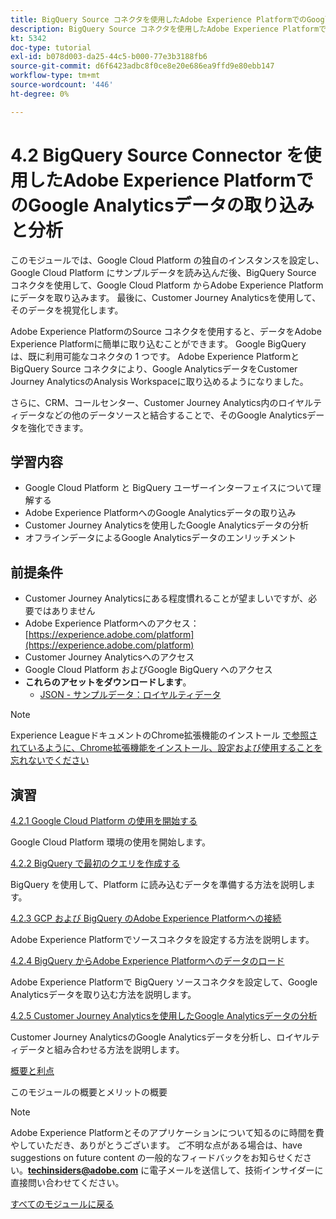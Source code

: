 ```yaml
---
title: BigQuery Source コネクタを使用したAdobe Experience PlatformでのGoogle Analyticsデータの取り込みと分析
description: BigQuery Source コネクタを使用したAdobe Experience PlatformでのGoogle Analyticsデータの取り込みと分析
kt: 5342
doc-type: tutorial
exl-id: b078d003-da25-44c5-b000-77e3b3188fb6
source-git-commit: d6f6423adbc8f0ce8e20e686ea9ffd9e80ebb147
workflow-type: tm+mt
source-wordcount: '446'
ht-degree: 0%

---
```


# 4.2 BigQuery Source Connector を使用したAdobe Experience PlatformでのGoogle Analyticsデータの取り込みと分析

このモジュールでは、Google Cloud Platform の独自のインスタンスを設定し、Google Cloud Platform にサンプルデータを読み込んだ後、BigQuery Source コネクタを使用して、Google Cloud Platform からAdobe Experience Platformにデータを取り込みます。 最後に、Customer Journey Analyticsを使用して、そのデータを視覚化します。

Adobe Experience PlatformのSource コネクタを使用すると、データをAdobe Experience Platformに簡単に取り込むことができます。 Google BigQuery は、既に利用可能なコネクタの 1 つです。 Adobe Experience Platformと BigQuery Source コネクタにより、Google AnalyticsデータをCustomer Journey AnalyticsのAnalysis Workspaceに取り込めるようになりました。

さらに、CRM、コールセンター、Customer Journey Analytics内のロイヤルティデータなどの他のデータソースと結合することで、そのGoogle Analyticsデータを強化できます。

## 学習内容

- Google Cloud Platform と BigQuery ユーザーインターフェイスについて理解する
- Adobe Experience PlatformへのGoogle Analyticsデータの取り込み
- Customer Journey Analyticsを使用したGoogle Analyticsデータの分析
- オフラインデータによるGoogle Analyticsデータのエンリッチメント

## 前提条件

- Customer Journey Analyticsにある程度慣れることが望ましいですが、必要ではありません
- Adobe Experience Platformへのアクセス：[https://experience.adobe.com/platform](https://experience.adobe.com/platform)
- Customer Journey Analyticsへのアクセス
- Google Cloud Platform およびGoogle BigQuery へのアクセス
- **これらのアセットをダウンロードします**。
   - [JSON - サンプルデータ：ロイヤルティデータ](./../../../assets/json/bqLoyalty.json)

>[!NOTE]
>
>Experience LeagueドキュメントのChrome拡張機能のインストール [ で参照されているように、Chrome拡張機能をインストール、設定および使用することを忘れないでください ](../../gettingstarted/gettingstarted/ex1.md)

## 演習

[4.2.1 Google Cloud Platform の使用を開始する](./ex1.md)

Google Cloud Platform 環境の使用を開始します。

[4.2.2 BigQuery で最初のクエリを作成する](./ex2.md)

BigQuery を使用して、Platform に読み込むデータを準備する方法を説明します。

[4.2.3 GCP および BigQuery のAdobe Experience Platformへの接続](./ex3.md)

Adobe Experience Platformでソースコネクタを設定する方法を説明します。

[4.2.4 BigQuery からAdobe Experience Platformへのデータのロード](./ex4.md)

Adobe Experience Platformで BigQuery ソースコネクタを設定して、Google Analyticsデータを取り込む方法を説明します。

[4.2.5 Customer Journey Analyticsを使用したGoogle Analyticsデータの分析](./ex5.md)

Customer Journey AnalyticsのGoogle Analyticsデータを分析し、ロイヤルティデータと組み合わせる方法を説明します。

[概要と利点](./summary.md)

このモジュールの概要とメリットの概要

>[!NOTE]
>
>Adobe Experience Platformとそのアプリケーションについて知るのに時間を費やしていただき、ありがとうございます。 ご不明な点がある場合は、have suggestions on future content の一般的なフィードバックをお知らせください。**techinsiders@adobe.com** に電子メールを送信して、技術インサイダーに直接問い合わせてください。

[すべてのモジュールに戻る](../../../overview.md)
